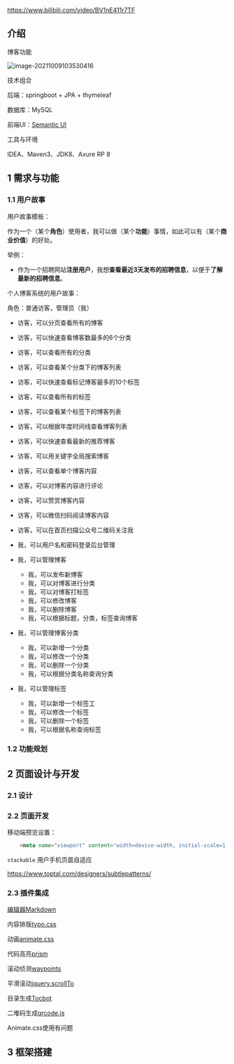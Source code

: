 

https://www.bilibili.com/video/BV1nE411r7TF



## 介绍

博客功能

![image-20211009103530416](/Users/andyron/myfield/github/ARBlog/images/image-20211009103530416.png)

技术组合

后端：springboot + JPA + thymeleaf

数据库：MySQL

前端UI：[Semantic UI](https://semantic-ui.com/)

工具与环境

IDEA、Maven3、JDK8、Axure RP 8



## 1 需求与功能

### 1.1 用户故事

 用户故事模板：

作为一个（某个**角色**）使用者，我可以做（某个**功能**）事情，如此可以有（某个**商业价值**）的好处。

举例：

- 作为一个招聘网站**注册用户**，我想**查看最近3天发布的招聘信息**，以便于**了解最新的招聘信息**。



个人博客系统的用户故事：

角色：普通访客，管理员（我）



- 访客，可以分页查看所有的博客
- 访客，可以快速查看博客数最多的6个分类
- 访客，可以查看所有的分类
- 访客，可以查看某个分类下的博客列表
- 访客，可以快速查看标记博客最多的10个标签
- 访客，可以查看所有的标签
- 访客，可以查看某个标签下的博客列表
- 访客，可以根据年度时间线查看博客列表
- 访客，可以快速查看最新的推荐博客
- 访客，可以用关键字全局搜索博客
- 访客，可以查看单个博客内容
- 访客，可以对博客内容进行评论
- 访客，可以赞赏博客内容
- 访客，可以微信扫码阅读博客内容
- 访客，可以在首页扫描公众号二维码关注我
- 我，可以用户名和密码登录后台管理
- 我，可以管理博客
  - 我，可以发布新博客
  - 我，可以对博客进行分类
  - 我，可以对博客打标签
  - 我，可以修改博客
  - 我，可以删除博客
  - 我，可以根据标题，分类，标签查询博客

- 我，可以管理博客分类
  - 我，可以新增一个分类
  - 我，可以修改一个分类
  - 我，可以删除一个分类
  - 我，可以根据分类名称查询分类
- 我，可以管理标签
  - 我，可以新增一个标签工
  - 我，可以修改一个标签
  - 我，可以删除一个标签
  - 我，可以根据名称查询标签

### 1.2 功能规划



## 2 页面设计与开发

### 2.1 设计



### 2.2 页面开发

移动端预览设置：

```html
	<meta name="viewport" content="width=device-width, initial-scale=1.0">

```

`stackable` 用户手机页面自适应



https://www.toptal.com/designers/subtlepatterns/



### 2.3 插件集成

[编辑器Markdown](https://pandao.github.io/editor.md/)

内容排版[typo.css](https://github.com/sofish/typo.css)

动画[animate.css]()

代码高亮[prism](https://prismjs.com/)

滚动侦测[waypoints](http://imakewebthings.com/waypoints/)

平滑滚动[jquery.scrollTo](https://github.com/flesler/jquery.scrollTo)

目录生成[Tocbot](http://tscanlin.github.io/tocbot/)

二堆码生成[qrcode.js](http://davidshimjs.github.io/qrcodejs/)



Animate.css使用有问题



## 3 框架搭建

